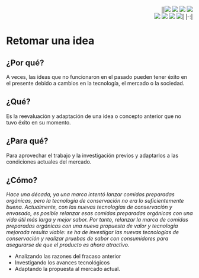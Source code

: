 <div align=right>

||[![](https://img.shields.io/badge/-Inicio-FFF?style=flat&logo=Emlakjet&logoColor=black)](/README.md) [![](https://img.shields.io/badge/-Introducción-FFF?style=flat&logo=abbrobotstudio&logoColor=black)](/documentos/intro.md) [![](https://img.shields.io/badge/-Modelos_de_lenguaje-FFF?style=flat&logo=LiveChat&logoColor=black)](/documentos/LLMs.md) [![](https://img.shields.io/badge/-Panorámica-FFF?style=flat&logo=openstreetmap&logoColor=black)](/documentos/panoramica.md)<br>  [![](https://img.shields.io/badge/-Prompts-FFF?style=flat&logo=Proton&logoColor=black)](/documentos/prompts/README.md) [![](https://img.shields.io/badge/-Ing,_de_prompts-FFF?style=flat&logo=googleearthengine&logoColor=black)](/documentos/ingenieriaDePrompts/README.md) [![](https://img.shields.io/badge/-Patrones-FFF?style=flat&logo=textpattern&logoColor=black)](/documentos/ingenieriaDePrompts/patrones/README.md) [![](https://img.shields.io/badge/-Casos_de_uso-FFF?style=flat&logo=gitbook&logoColor=black)](/documentos/casosDeUso/README.md)|
|-:|

</div>

# Retomar una idea

## ¿Por qué?

A veces, las ideas que no funcionaron en el pasado pueden tener éxito en el presente debido a cambios en la tecnología, el mercado o la sociedad.

## ¿Qué?

Es la reevaluación y adaptación de una idea o concepto anterior que no tuvo éxito en su momento.

## ¿Para qué?

Para aprovechar el trabajo y la investigación previos y adaptarlos a las condiciones actuales del mercado.

## ¿Cómo?

*Hace una década, ya una marca intentó lanzar comidas preparadas orgánicas, pero la tecnología de conservación no era lo suficientemente buena. Actualmente, con las nuevas tecnologías de conservación y envasado, es posible relanzar esas comidas preparadas orgánicas con una vida útil más larga y mejor sabor. Por tanto, relanzar la marca de comidas preparadas orgánicas con una nueva propuesta de valor y tecnología mejorada resulta viable: se ha de investigar las nuevas tecnologías de conservación y realizar pruebas de sabor con consumidores para asegurarse de que el producto es ahora atractivo.*

- Analizando las razones del fracaso anterior
- Investigando los avances tecnológicos
- Adaptando la propuesta al mercado actual.
